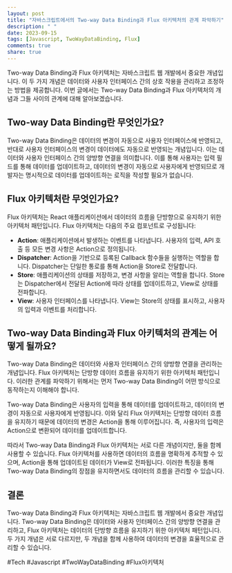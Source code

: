 ```yaml
---
layout: post
title: "자바스크립트에서의 Two-way Data Binding과 Flux 아키텍처의 관계 파악하기"
description: " "
date: 2023-09-15
tags: [Javascript, TwoWayDataBinding, Flux]
comments: true
share: true
---
```


Two-way Data Binding과 Flux 아키텍처는 자바스크립트 웹 개발에서 중요한 개념입니다. 이 두 가지 개념은 데이터와 사용자 인터페이스 간의 상호 작용을 관리하고 조정하는 방법을 제공합니다. 이번 글에서는 Two-way Data Binding과 Flux 아키텍처의 개념과 그들 사이의 관계에 대해 알아보겠습니다.

## Two-way Data Binding란 무엇인가요?
Two-way Data Binding은 데이터의 변경이 자동으로 사용자 인터페이스에 반영되고, 반대로 사용자 인터페이스의 변경이 데이터에도 자동으로 반영되는 개념입니다. 이는 데이터와 사용자 인터페이스 간의 양방향 연결을 의미합니다. 이를 통해 사용자는 입력 필드를 통해 데이터를 업데이트하고, 데이터의 변경이 자동으로 사용자에게 반영되므로 개발자는 명시적으로 데이터를 업데이트하는 로직을 작성할 필요가 없습니다.

## Flux 아키텍처란 무엇인가요?
Flux 아키텍처는 React 애플리케이션에서 데이터의 흐름을 단방향으로 유지하기 위한 아키텍처 패턴입니다. Flux 아키텍처는 다음의 주요 컴포넌트로 구성됩니다:

- **Action**: 애플리케이션에서 발생하는 이벤트를 나타냅니다. 사용자의 입력, API 호출 등 모든 변경 사항은 Action으로 정의됩니다.
- **Dispatcher**: Action을 기반으로 등록된 Callback 함수들을 실행하는 역할을 합니다. Dispatcher는 단일한 통로를 통해 Action을 Store로 전달합니다.
- **Store**: 애플리케이션의 상태를 저장하고, 변경 사항을 알리는 역할을 합니다. Store는 Dispatcher에서 전달된 Action에 따라 상태를 업데이트하고, View로 상태를 전파합니다.
- **View**: 사용자 인터페이스를 나타냅니다. View는 Store의 상태를 표시하고, 사용자의 입력과 이벤트를 처리합니다.

## Two-way Data Binding과 Flux 아키텍처의 관계는 어떻게 될까요?
Two-way Data Binding은 데이터와 사용자 인터페이스 간의 양방향 연결을 관리하는 개념입니다. Flux 아키텍처는 단방향 데이터 흐름을 유지하기 위한 아키텍처 패턴입니다. 이러한 관계를 파악하기 위해서는 먼저 Two-way Data Binding이 어떤 방식으로 동작하는지 이해해야 합니다.

Two-way Data Binding은 사용자의 입력을 통해 데이터를 업데이트하고, 데이터의 변경이 자동으로 사용자에게 반영됩니다. 이와 달리 Flux 아키텍처는 단방향 데이터 흐름을 유지하기 때문에 데이터의 변경은 Action을 통해 이루어집니다. 즉, 사용자의 입력은 Action으로 변환되어 데이터를 업데이트합니다.

따라서 Two-way Data Binding과 Flux 아키텍처는 서로 다른 개념이지만, 둘을 함께 사용할 수 있습니다. Flux 아키텍처를 사용하면 데이터의 흐름을 명확하게 추적할 수 있으며, Action을 통해 업데이트된 데이터가 View로 전파됩니다. 이러한 특징을 통해 Two-way Data Binding의 장점을 유지하면서도 데이터의 흐름을 관리할 수 있습니다.

## 결론
Two-way Data Binding과 Flux 아키텍처는 자바스크립트 웹 개발에서 중요한 개념입니다. Two-way Data Binding은 데이터와 사용자 인터페이스 간의 양방향 연결을 관리하고, Flux 아키텍처는 데이터의 단방향 흐름을 유지하기 위한 아키텍처 패턴입니다. 두 가지 개념은 서로 다르지만, 두 개념을 함께 사용하여 데이터의 변경을 효율적으로 관리할 수 있습니다.

#Tech #Javascript #TwoWayDataBinding #Flux아키텍처